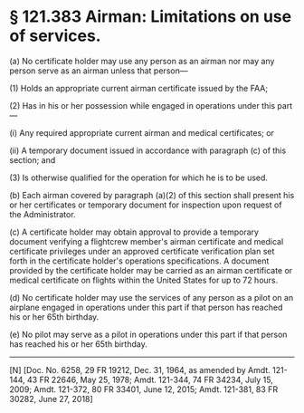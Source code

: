 # § 121.383   Airman: Limitations on use of services.

(a) No certificate holder may use any person as an airman nor may any person serve as an airman unless that person—


(1) Holds an appropriate current airman certificate issued by the FAA; 


(2) Has in his or her possession while engaged in operations under this part—


(i) Any required appropriate current airman and medical certificates; or


(ii) A temporary document issued in accordance with paragraph (c) of this section; and


(3) Is otherwise qualified for the operation for which he is to be used. 


(b) Each airman covered by paragraph (a)(2) of this section shall present his or her certificates or temporary document for inspection upon request of the Administrator.


(c) A certificate holder may obtain approval to provide a temporary document verifying a flightcrew member's airman certificate and medical certificate privileges under an approved certificate verification plan set forth in the certificate holder's operations specifications. A document provided by the certificate holder may be carried as an airman certificate or medical certificate on flights within the United States for up to 72 hours.


(d) No certificate holder may use the services of any person as a pilot on an airplane engaged in operations under this part if that person has reached his or her 65th birthday.


(e) No pilot may serve as a pilot in operations under this part if that person has reached his or her 65th birthday.



---

[N] [Doc. No. 6258, 29 FR 19212, Dec. 31, 1964, as amended by Amdt. 121-144, 43 FR 22646, May 25, 1978; Amdt. 121-344, 74 FR 34234, July 15, 2009; Amdt. 121-372, 80 FR 33401, June 12, 2015; Amdt. 121-381, 83 FR 30282, June 27, 2018]





